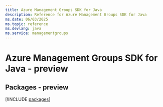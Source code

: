 ```yaml
---
title: Azure Management Groups SDK for Java
description: Reference for Azure Management Groups SDK for Java
ms.date: 06/03/2025
ms.topic: reference
ms.devlang: java
ms.service: managementgroups
---
```

# Azure Management Groups SDK for Java - preview
## Packages - preview
[!INCLUDE [packages](management-groups-index.md)]